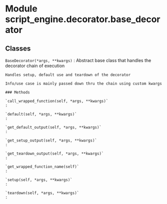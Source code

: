 Module script_engine.decorator.base_decorator
=============================================

Classes
-------

`BaseDecorator(*args, **kwargs)`
:   Abstract base class that handles the decorator chain of execution
    
    Handles setup, default use and teardown of the decorator
    
    Info/use case is mainly passed down thru the chain using custom kwargs

    ### Methods

    `call_wrapped_function(self, *args, **kwargs)`
    :

    `default(self, *args, **kwargs)`
    :

    `get_default_output(self, *args, **kwargs)`
    :

    `get_setup_output(self, *args, **kwargs)`
    :

    `get_teardown_output(self, *args, **kwargs)`
    :

    `get_wrapped_function_name(self)`
    :

    `setup(self, *args, **kwargs)`
    :

    `teardown(self, *args, **kwargs)`
    :
